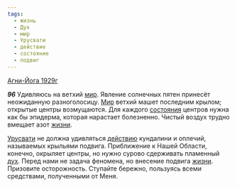 ```yaml
---
tags:
  - жизнь
  - Дух
  - мир
  - Урусвати
  - действие
  - состояние
  - подвиг
---
```


[Агни-Йога 1929г](https://127.0.0.1:4002/agni/1929)

___96___
Удивляюсь на ветхий [мир](../../../tags/#мир). Явление солнечных пятен принесёт неожиданную разноголосицу. [Мир](../../../tags/#мир) ветхий машет последним крылом; открытые центры возмущаются. Для каждого [состояния](../../../tags/#состояние) центров нужна как бы эпидерма, которая нарастает болезненно. Чистый воздух трудно вмещает азот [жизни](../../../tags/#жизнь).   

[Урусвати](../../../tags/#Урусвати) не должна удивляться [действию](../../../tags/#действие) кундалини и оплечий, называемых крыльями подвига. Приближение к Нашей Области, конечно, окрыляет центры, но нужно сурово сдерживать пламенный [дух](../../../tags/#Дух). Перед нами не задача феномена, но внесение подвига [жизни](../../../tags/#жизнь). Призовите осторожность. Ступайте бережно, пользуясь всеми средствами, полученными от Меня.
